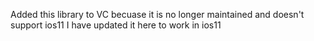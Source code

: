 Added this library to VC becuase it is no longer maintained and doesn't support ios11
I have updated it here to work in ios11
